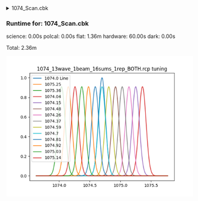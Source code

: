 <details><summary>1074_Scan.cbk</summary><blockquote><pre><details><summary>Exposure_80.rcp</summary><blockquote><pre>exposure 80
</pre></blockquote></details><details><summary>1074_FW.rcp</summary><blockquote><pre>prefilterrange 1074
</pre></blockquote></details><details><summary>setupFlat.rcp</summary><blockquote><pre>diffuser  in
cover out
occ		out
shut	out
calib	out
</pre></blockquote></details><details><summary>1074_13wave_1beam_16sums_1rep_BOTH.rcp</summary><blockquote><pre>data	tcam	both	1074.04	   16
data	tcam	both	1074.15	   16
data	tcam	both	1074.26	   16
data	tcam	both	1074.37	   16
data	tcam	both	1074.48	   16
data	tcam	both	1074.59	   16
data	tcam	both	1074.70	   16
data	tcam	both	1074.81	   16
data	tcam	both	1074.92	   16
data	tcam	both	1075.03	   16
data	tcam	both	1075.14	   16
data	tcam	both	1075.25	   16
data	tcam	both	1075.36	   16
</pre></blockquote></details><details><summary>setupDark.rcp</summary><blockquote><pre>shut	in
</pre></blockquote></details></pre></blockquote></details><h3>Runtime for: 1074_Scan.cbk            </h3>

  science: 0.00s  polcal: 0.00s  flat: 1.36m  hardware: 60.00s  dark: 0.00s

  Total: 2.36m


 ![1074_13wave_1beam_16sums_1rep_BOTH.rcp](tuningplots\\1074_13wave_1beam_16sums_1rep_BOTH.rcp.png)